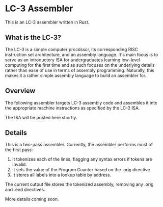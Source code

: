 # LC-3 Assembler
This is an LC-3 assembler written in Rust.

## What is the LC-3?
The LC-3 is a simple computer procdssor, its corresponding RISC instruction set architecture, and an
assembly language. It's main focus is  to serve as an introductory ISA for undergraduates learning 
low-level computing for the first time and as such focuses on the underlying details rather 
than ease of use in terms of assembly programming. Naturally, this makes it a rather simple assembly 
language to build an assembler for.

## Overview
The following assembler targets LC-3 assembly code and assembles it into the appropriate machine instructions as 
specified by the LC-3 ISA. 

The ISA will be posted here shortly.

## Details 
This is a two-pass assembler. Currently, the assembler performs most of the first pass:
1. it tokenizes each of the lines, flagging any syntax errors if tokens are invalid.
2. it sets the value of the Program Counter based on the .orig directive
3. It stores all labels into a lookup table by address. 

The current output file stores the tokenized assembly, removing any .orig and .end directives.

More details coming soon.